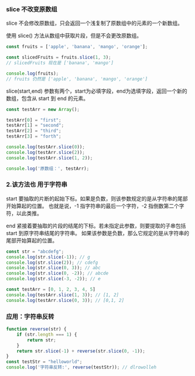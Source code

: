 ### slice 不改变原数组
slice 不会修改原数组，只会返回一个浅复制了原数组中的元素的一个新数组。

使用 slice() 方法从数组中获取片段，但是不会更改原数组。
```javaScript
const fruits = ['apple', 'banana', 'mango', 'orange'];

const slicedFruits = fruits.slice(1, 3);
// slicedFruits 现在是 ['banana', 'mango']

console.log(fruits);
// fruits 仍然是 ['apple', 'banana', 'mango', 'orange']
```

slice(start,end) 参数有两个，start为必填字段，end为选填字段，返回一个新的数组，包含从 start 到 end 的元素。
```javaScript
const testArr = new Array();

testArr[0] = "first";
testArr[1] = "second";
testArr[2] = "third";
testArr[3] = "forth";

console.log(testArr.slice(0));
console.log(testArr.slice(2));
console.log(testArr.slice(1, 2));

console.log('原数组：', testArr);
```

### 2.该方法也 用于字符串
start 要抽取的片断的起始下标。如果是负数，则该参数规定的是从字符串的尾部开始算起的位置。
也就是说，-1 指字符串的最后一个字符，-2 指倒数第二个字符，以此类推。

end	紧接着要抽取的片段的结尾的下标。若未指定此参数，则要提取的子串包括 start 到原字符串结尾的字符串。
如果该参数是负数，那么它规定的是从字符串的尾部开始算起的位置。

```javaScript
const str = "abcdefg";
console.log(str.slice(-1)); // g
console.log(str.slice(2)); // cdefg
console.log(str.slice(0, 3)); // abc
console.log(str.slice(0, -2)); // abcde
console.log(str.slice(-3, -2)); // e

const testArr = [0, 1, 2, 3, 4, 5]
console.log(testArr.slice(1, 3)); // [1, 2]
console.log(testArr.slice(0, 3)); // [0,1, 2]
```

### 应用：字符串反转
```javaScript
function reverse(str) {
    if (str.length === 1) {
        return str;
    }
    return str.slice(-1) + reverse(str.slice(0, -1));
}
const testStr = "helloworld";
console.log('字符串反转:', reverse(testStr)); // dlrowolleh
```
